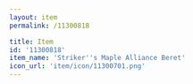 ```yaml
---
layout: item
permalink: /11300818

title: Item
id: '11300818'
item_name: 'Striker''s Maple Alliance Beret'
icon_url: 'item/icon/11300701.png'
---
```


